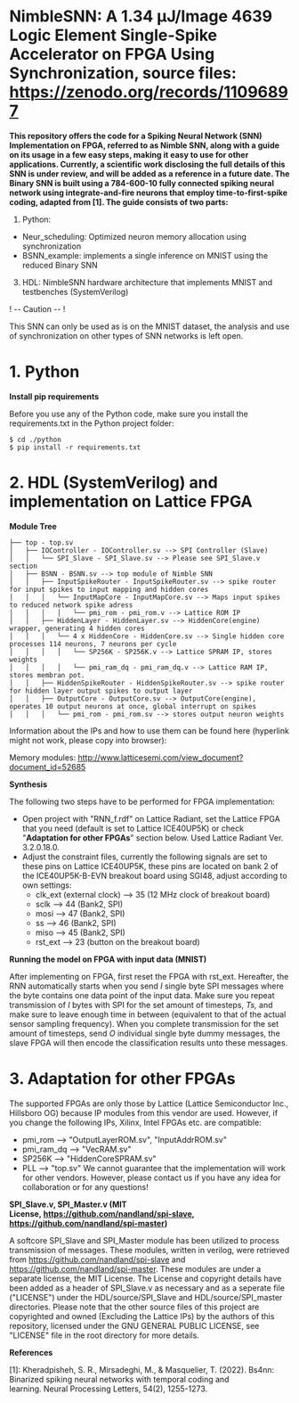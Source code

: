 # NimbleSNN: A 1.34 μJ/Image 4639 Logic Element Single-Spike Accelerator on FPGA Using Synchronization, source files: https://zenodo.org/records/11096897

**This repository offers the code for a Spiking Neural Network (SNN) Implementation on FPGA, referred to as Nimble SNN, along with a guide on its usage in a few easy steps, making it easy to use for other applications. Currently, a scientific work disclosing the full details of this SNN is under review, and will be added as a reference in a future date. The Binary SNN is built using a 784-600-10 fully connected spiking neural network using integrate-and-fire neurons that employ time-to-first-spike coding, adapted from [1]. The guide consists of two parts:**

1. Python:
  * Neur_scheduling: Optimized neuron memory allocation using synchronization
  * BSNN_example: implements a single inference on MNIST using the reduced Binary SNN

3.  HDL: NimbleSNN hardware architecture that implements MNIST and testbenches (SystemVerilog)
    

! -- Caution -- !

This SNN can only be used as is on the MNIST dataset, the analysis and use of synchronization on other types of SNN networks is left open.

# 1. Python 
**Install pip requirements**

Before you use any of the Python code, make sure you install the requirements.txt in the Python project folder:

    $ cd ./python
    $ pip install -r requirements.txt

# 2\. HDL (SystemVerilog) and implementation on Lattice FPGA

**Module Tree**

    ├── top - top.sv
    │   ├── IOController - IOController.sv --> SPI Controller (Slave)
    │   │   └── SPI_Slave - SPI_Slave.sv --> Please see SPI_Slave.v section
    │   ├── BSNN - BSNN.sv --> top module of Nimble SNN
    │   │   ├── InputSpikeRouter - InputSpikeRouter.sv --> spike router for input spikes to input mapping and hidden cores
    │   │   │   └── InputMapCore - InputMapCore.sv --> Maps input spikes to reduced network spike adress
    │   │   │   │   └── pmi_rom - pmi_rom.v --> Lattice ROM IP
    │   │   ├── HiddenLayer - HiddenLayer.sv --> HiddenCore(engine) wrapper, generating 4 hidden cores
    │   │   │   └── 4 x HiddenCore - HiddenCore.sv --> Single hidden core processes 114 neurons, 7 neurons per cycle
    │   │   │   │   └── SP256K - SP256K.v --> Lattice SPRAM IP, stores weights
    │   │   │   │   └── pmi_ram_dq - pmi_ram_dq.v --> Lattice RAM IP, stores membran pot.
    │   │   ├── HiddenSpikeRouter - HiddenSpikeRouter.sv --> spike router for hidden layer output spikes to output layer
    │   │   ├── OutputCore - OutputCore.sv --> OutputCore(engine), operates 10 output neurons at once, global interrupt on spikes
    │   │   │   └── pmi_rom - pmi_rom.sv --> stores output neuron weights

Information about the IPs and how to use them can be found here (hyperlink might not work, please copy into browser):

Memory modules: http://www.latticesemi.com/view_document?document_id=52685

**Synthesis**

The following two steps have to be performed for FPGA implementation:

*   Open project with "RNN\_f.rdf" on Lattice Radiant, set the Lattice FPGA that you need (default is set to Lattice ICE40UP5K) or check "**Adaptation for other FPGAs**" section below. Used Lattice Radiant Ver. 3.2.0.18.0.
*   Adjust the constraint files, currently the following signals are set to these pins on Lattice ICE40UP5K, these pins are located on bank 2 of the ICE40UP5K-B-EVN breakout board using SGI48, adjust according to own settings:
    *   clk\_ext (external clock) --> 35 (12 MHz clock of breakout board)
    *   sclk --> 44 (Bank2, SPI)
    *   mosi --> 47 (Bank2, SPI)
    *   ss --> 46 (Bank2, SPI)
    *   miso --> 45 (Bank2, SPI)
    *   rst\_ext --> 23 (button on the breakout board)

**Running the model on FPGA with input data (MNIST)**

After implementing on FPGA, first reset the FPGA with rst\_ext. Hereafter, the RNN automatically starts when you send _I_ single byte SPI messages where the byte contains one data point of the input data. Make sure you repeat transmission of _I_ bytes with SPI for the set amount of timesteps, _Ts,_ and make sure to leave enough time in between (equivalent to that of the actual sensor sampling frequency). When you complete transmission for the set amount of timesteps, send _O_ individual single byte dummy messages, the slave FPGA will then encode the classification results unto these messages.

# 3\. Adaptation for other FPGAs
The supported FPGAs are only those by Lattice (Lattice Semiconductor Inc., Hillsboro OG) because IP modules from this vendor are used. However, if you change the following IPs, Xilinx, Intel FPGAs etc. are compatible:  
* pmi\_rom --> "OutputLayerROM.sv", "InputAddrROM.sv"
* pmi\_ram\_dq --> "VecRAM.sv"
* SP256K --> "HiddenCoreSPRAM.sv"
* PLL --> "top.sv"
We cannot guarantee that the implementation will work for other vendors. However, please contact us if you have any idea for collaboration or for any questions!

**SPI\_Slave.v, SPI\_Master.v (MIT License, https://github.com/nandland/spi-slave, https://github.com/nandland/spi-master)**

A softcore SPI\_Slave and SPI\_Master module has been utilized to process transmission of messages. These modules, written in verilog, were retrieved from https://github.com/nandland/spi-slave and https://github.com/nandland/spi-master. These modules are under a separate license, the MIT License. The License and copyright details have been added as a header of SPI\_Slave.v as necessary and as a seperate file ("LICENSE") under the HDL/source/SPI_Slave and HDL/source/SPI\_master directories. Please note that the other source files of this project are copyrighted and owned (Excluding the Lattice IPs) by the authors of this repository, licensed under the GNU GENERAL PUBLIC LICENSE, see "LICENSE" file in the root directory for more details.

**References**

\[1\]: Kheradpisheh, S. R., Mirsadeghi, M., & Masquelier, T. (2022). Bs4nn: Binarized spiking neural networks with temporal coding and learning. Neural Processing Letters, 54(2), 1255-1273.
